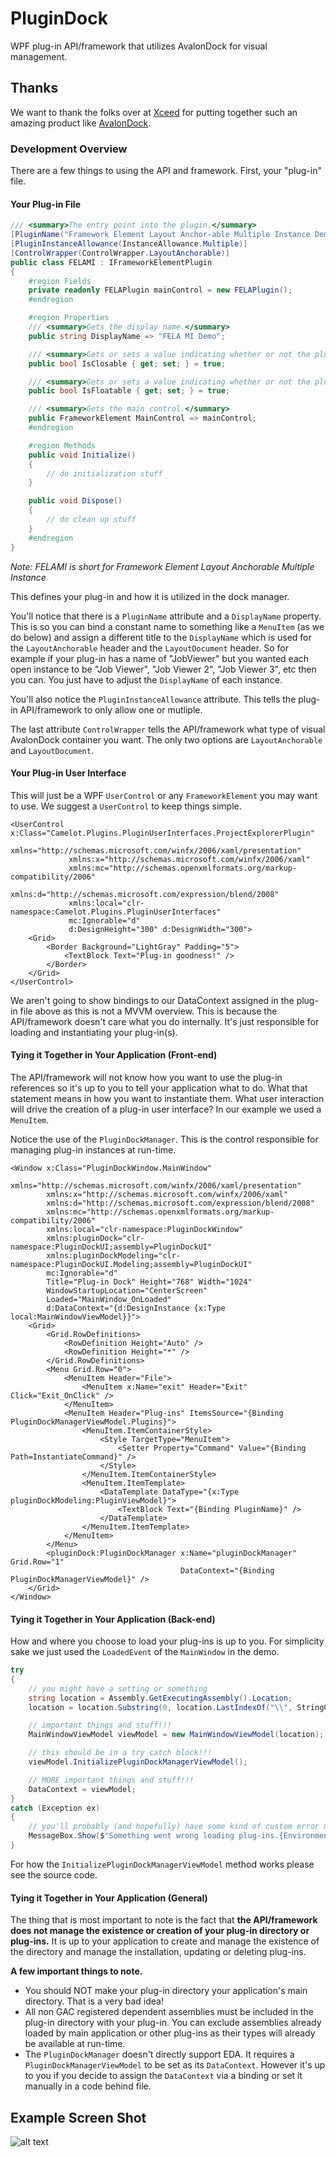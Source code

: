 # PluginDock
WPF plug-in API/framework that utilizes AvalonDock for visual management.

## Thanks
We want to thank the folks over at [Xceed](https://xceed.com/) for putting together such an amazing product like [AvalonDock](https://avalondock.codeplex.com/).

### Development Overview
There are a few things to using the API and framework. First, your "plug-in" file.

#### Your Plug-in File
```C#
/// <summary>The entry point into the plugin.</summary>
[PluginName("Framework Element Layout Anchor-able Multiple Instance Demo")]
[PluginInstanceAllowance(InstanceAllowance.Multiple)]
[ControlWrapper(ControlWrapper.LayoutAnchorable)]
public class FELAMI : IFrameworkElementPlugin
{
    #region Fields
    private readonly FELAPlugin mainControl = new FELAPlugin();
    #endregion

    #region Properties
    /// <summary>Gets the display name.</summary>
    public string DisplayName => "FELA MI Demo";

    /// <summary>Gets or sets a value indicating whether or not the plug-in is closable.</summary>
    public bool IsClosable { get; set; } = true;

    /// <summary>Gets or sets a value indicating whether or not the plug-in is floatable.</summary>
    public bool IsFloatable { get; set; } = true;

    /// <summary>Gets the main control.</summary>
    public FrameworkElement MainControl => mainControl;
    #endregion

    #region Methods
    public void Initialize()
    {
        // do initialization stuff
    }

    public void Dispose()
    {
        // do clean up stuff
    }
    #endregion
}
```
*Note: FELAMI is short for Framework Element Layout Anchorable Multiple Instance*

This defines your plug-in and how it is utilized in the dock manager. 

You'll notice that there is a `PluginName` attribute and a `DisplayName` property. This is so you can bind a constant name to something like a `MenuItem` (as we do below) and assign a different title to the `DisplayName` which is used for the `LayoutAnchorable` header and the `LayoutDocument` header. So for example if your plug-in has a name of "JobViewer" but you wanted each open instance to be "Job Viewer", "Job Viewer 2", "Job Viewer 3", etc then you can. You just have to adjust the `DisplayName` of each instance.

You'll also notice the `PluginInstanceAllowance` attribute. This tells the plug-in API/framework to only allow one or mutliple.

The last attribute `ControlWrapper` tells the API/framework what type of visual AvalonDock container you want. The only two options are `LayoutAnchorable` and `LayoutDocument`.

#### Your Plug-in User Interface
This will just be a WPF `UserControl` or any `FrameworkElement` you may want to use. We suggest a `UserControl` to keep things simple.

```XAML
<UserControl x:Class="Camelot.Plugins.PluginUserInterfaces.ProjectExplorerPlugin"
             xmlns="http://schemas.microsoft.com/winfx/2006/xaml/presentation"
             xmlns:x="http://schemas.microsoft.com/winfx/2006/xaml"
             xmlns:mc="http://schemas.openxmlformats.org/markup-compatibility/2006" 
             xmlns:d="http://schemas.microsoft.com/expression/blend/2008" 
             xmlns:local="clr-namespace:Camelot.Plugins.PluginUserInterfaces"
             mc:Ignorable="d" 
             d:DesignHeight="300" d:DesignWidth="300">
    <Grid>
        <Border Background="LightGray" Padding="5">
            <TextBlock Text="Plug-in goodness!" />
        </Border>
    </Grid>
</UserControl>
```

We aren't going to show bindings to our DataContext assigned in the plug-in file above as this is not a MVVM overview. This is because the API/framework doesn't care what you do internally. It's just responsible for loading and instantiating your plug-in(s).

#### Tying it Together in Your Application (Front-end)
The API/framework will not know how you want to use the plug-in references so it's up to you to tell your application what to do. What that statement means in how you want to instantiate them. What user interaction will drive the creation of a plug-in user interface? In our example we used a `MenuItem`. 

Notice the use of the `PluginDockManager`. This is the control responsible for managing plug-in instances at run-time.

```XAML
<Window x:Class="PluginDockWindow.MainWindow"
        xmlns="http://schemas.microsoft.com/winfx/2006/xaml/presentation"
        xmlns:x="http://schemas.microsoft.com/winfx/2006/xaml"
        xmlns:d="http://schemas.microsoft.com/expression/blend/2008"
        xmlns:mc="http://schemas.openxmlformats.org/markup-compatibility/2006"
        xmlns:local="clr-namespace:PluginDockWindow"
        xmlns:pluginDock="clr-namespace:PluginDockUI;assembly=PluginDockUI"
        xmlns:pluginDockModeling="clr-namespace:PluginDockUI.Modeling;assembly=PluginDockUI"
        mc:Ignorable="d"
        Title="Plug-in Dock" Height="768" Width="1024"
        WindowStartupLocation="CenterScreen"
        Loaded="MainWindow_OnLoaded"
        d:DataContext="{d:DesignInstance {x:Type local:MainWindowViewModel}}">
    <Grid>
        <Grid.RowDefinitions>
            <RowDefinition Height="Auto" />
            <RowDefinition Height="*" />
        </Grid.RowDefinitions>
        <Menu Grid.Row="0">
            <MenuItem Header="File">
                <MenuItem x:Name="exit" Header="Exit" Click="Exit_OnClick" />
            </MenuItem>
            <MenuItem Header="Plug-ins" ItemsSource="{Binding PluginDockManagerViewModel.Plugins}">
                <MenuItem.ItemContainerStyle>
                    <Style TargetType="MenuItem">
                        <Setter Property="Command" Value="{Binding Path=InstantiateCommand}" />
                    </Style>
                </MenuItem.ItemContainerStyle>
                <MenuItem.ItemTemplate>
                    <DataTemplate DataType="{x:Type pluginDockModeling:PluginViewModel}">
                        <TextBlock Text="{Binding PluginName}" />
                    </DataTemplate>
                </MenuItem.ItemTemplate>
            </MenuItem>
        </Menu>
        <pluginDock:PluginDockManager x:Name="pluginDockManager" Grid.Row="1"
                                      DataContext="{Binding PluginDockManagerViewModel}" />
    </Grid>
</Window>
```

#### Tying it Together in Your Application (Back-end)
How and where you choose to load your plug-ins is up to you. For simplicity sake we just used the `LoadedEvent` of the `MainWindow` in the demo.

```C#
try
{
    // you might have a setting or something
    string location = Assembly.GetExecutingAssembly().Location;
    location = location.Substring(0, location.LastIndexOf("\\", StringComparison.OrdinalIgnoreCase) + 1) + "Plugins\\";

    // important things and stuff!!!
    MainWindowViewModel viewModel = new MainWindowViewModel(location);

    // this should be in a try catch block!!!
    viewModel.InitializePluginDockManagerViewModel();

    // MORE important things and stuff!!!
    DataContext = viewModel;
}
catch (Exception ex)
{
    // you'll probably (and hopefully) have some kind of custom error messaging mechanism
    MessageBox.Show($"Something went wrong loading plug-ins.{Environment.NewLine}Exception{ex}");
}
```

For how the `InitializePluginDockManagerViewModel` method works please see the source code.

#### Tying it Together in Your Application (General)
The thing that is most important to note is the fact that **the API/framework does not manage the existence or creation of your plug-in directory or plug-ins.** It is up to your application to create and manage the existence of the directory and manage the installation, updating or deleting plug-ins.

**A few important things to note.**
- You should NOT make your plug-in directory your application's main directory. That is a very bad idea!
- All non GAC registered dependent assemblies must be included in the plug-in directory with your plug-in. You can exclude assemblies already loaded by main application or other plug-ins as their types will already be available at run-time.
- The `PluginDockManager` doesn't directly support EDA. It requires a `PluginDockManagerViewModel` to be set as its `DataContext`. However it's up to you if you decide to assign the `DataContext` via a binding or set it manually in a code behind file.



## Example Screen Shot
![alt text](https://github.com/AaronAmberman/PluginDock/blob/master/PluginDock.png)